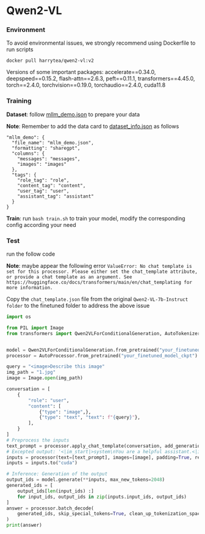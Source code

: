 # Qwen2-VL

### Environment

To avoid environmental issues, we strongly recommend using Dockerfile to run scripts

```shell
docker pull harrytea/qwen2-vl:v2
```

Versions of some important packages: accelerate==0.34.0, deepspeed==0.15.2, flash-attn==2.6.3, peft==0.11.1, transformers==4.45.0, torch==2.4.0, torchvision==0.19.0, torchaudio==2.4.0, cuda11.8

### Training

**Dataset**: follow [mllm_demo.json](data/mllm_demo.json) to prepare your data

**Note**: Remember to add the data card to [dataset_info.json](data/dataset_info.json) as follows

```
"mllm_demo": {
  "file_name": "mllm_demo.json",
  "formatting": "sharegpt",
  "columns": {
    "messages": "messages",
    "images": "images"
  },
  "tags": {
    "role_tag": "role",
    "content_tag": "content",
    "user_tag": "user",
    "assistant_tag": "assistant"
  }
}
```

**Train**: run `bash train.sh` to train your model, modify the corresponding config according your need


### Test

run the follow code

**Note**: maybe appear the following error `ValueError: No chat template is set for this processor. Please either set the chat_template attribute, or provide a chat template as an argument. See https://huggingface.co/docs/transformers/main/en/chat_templating for more information.`

Copy the `chat_template.json` file from the original `Qwen2-VL-7b-Instruct folder` to the finetuned folder to address the above issue

```python
import os

from PIL import Image
from transformers import Qwen2VLForConditionalGeneration, AutoTokenizer, AutoProcessor


model = Qwen2VLForConditionalGeneration.from_pretrained("your_finetuned_model_ckpt", torch_dtype="auto", device_map="auto")
processor = AutoProcessor.from_pretrained("your_finetuned_model_ckpt")

query = "<image>Describe this image"
img_path = "1.jpg"
image = Image.open(img_path)

conversation = [
    {
        "role": "user",
        "content": [
            {"type": "image",},
            {"type": "text", "text": f"{query}"},
        ],
    }
]
# Preprocess the inputs
text_prompt = processor.apply_chat_template(conversation, add_generation_prompt=True)
# Excepted output: '<|im_start|>system\nYou are a helpful assistant.<|im_end|>\n<|im_start|>user\n<|vision_start|><|image_pad|><|vision_end|>Describe this image.<|im_end|>\n<|im_start|>assistant\n'
inputs = processor(text=[text_prompt], images=[image], padding=True, return_tensors="pt")
inputs = inputs.to("cuda")

# Inference: Generation of the output
output_ids = model.generate(**inputs, max_new_tokens=2048)
generated_ids = [
    output_ids[len(input_ids) :]
    for input_ids, output_ids in zip(inputs.input_ids, output_ids)
]
answer = processor.batch_decode(
    generated_ids, skip_special_tokens=True, clean_up_tokenization_spaces=True
)
print(answer)
```